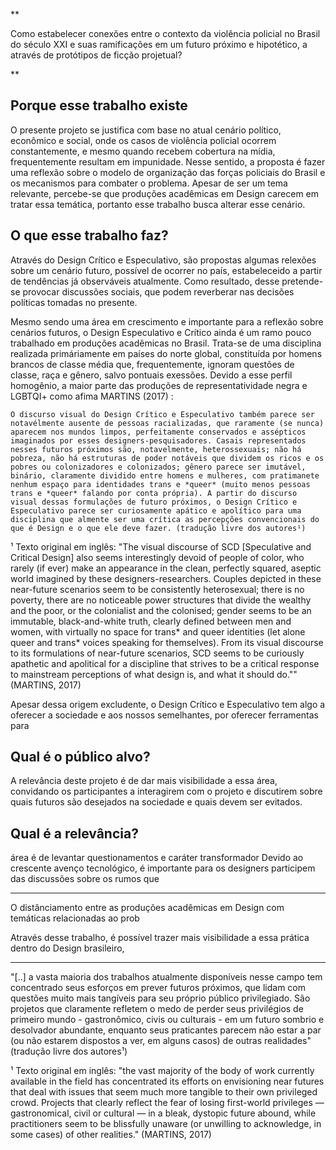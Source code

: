 **

Como estabelecer conexões entre o contexto da violência policial no Brasil do século XXI e suas ramificações em um futuro próximo e hipotético, a através de protótipos de ficção projetual?

**


## Porque esse trabalho existe
O presente projeto se justifica com base no atual cenário político, econômico e social, onde os casos de violência policial ocorrem constantemente, e mesmo quando recebem cobertura na mídia, frequentemente resultam em impunidade. Nesse sentido, a proposta é fazer uma reflexão sobre o modelo de organização das forças policiais do Brasil e os mecanismos para combater o problema. Apesar de ser um tema relevante, percebe-se que produções acadêmicas em Design carecem em tratar essa temática, portanto esse trabalho busca alterar esse cenário.

## O que esse trabalho faz?
Através do Design Crítico e Especulativo, são propostas algumas relexões sobre um cenário futuro, possível de ocorrer no país, estabeleceido a partir de tendências já observáveis atualmente. Como resultado, desse pretende-se provocar discussões sociais, que podem reverberar nas decisões políticas tomadas no presente.

Mesmo sendo uma área em crescimento e importante para a reflexão sobre cenários futuros, o Design Especulativo e Crítico ainda é um ramo pouco trabalhado em produções acadêmicas no Brasil. Trata-se de uma disciplina realizada primáriamente em países do norte global, constituída por homens brancos de classe média que, frequentemente, ignoram questões de classe, raça e gênero, salvo pontuais exessões. Devido a esse perfil homogênio, a maior parte das produções de representatividade negra e LGBTQI+ como afima MARTINS (2017) :

	O discurso visual do Design Crítico e Especulativo também parece ser notavélmente ausente de pessoas racializadas, que raramente (se nunca) aparecem nos mundos limpos, perfeitamente conservados e assépticos imaginados por esses designers-pesquisadores. Casais representados nesses futuros próximos são, notavelmente, heterossexuais; não há pobreza, não há estruturas de poder notáveis que dividem os ricos e os pobres ou colonizadores e colonizados; gênero parece ser imutável, binário, claramente dividido entre homens e mulheres, com pratimanete nenhum espaço para identidades trans e *queer* (muito menos pessoas trans e *queer* falando por conta própria). A partir do discurso visual dessas formulações de futuro próximos, o Design Crítico e Especulativo parece ser curiosamente apático e apolítico para uma disciplina que almente ser uma crítica as percepções convencionais do que é Design e o que ele deve fazer. (tradução livre dos autores¹)


¹ Texto original em inglês: "The visual discourse of SCD [Speculative and Critical Design] also seems interestingly devoid of people of color, who rarely (if ever) make an appearance in the clean, perfectly squared, aseptic world imagined by these designers-researchers. Couples depicted in these near-future scenarios seem to be consistently heterosexual; there is no poverty, there are no noticeable power structures that divide the wealthy and the poor, or the colonialist and the colonised; gender seems to be an immutable, black-and-white truth, clearly defined between men and women, with virtually no space for trans* and queer identities (let alone queer and trans* voices speaking for themselves). From its visual discourse to its formulations of near-future scenarios, SCD seems to be curiously apathetic and apolitical for a discipline that strives to be a critical response to mainstream perceptions of what design is, and what it should do."" (MARTINS, 2017)

Apesar dessa origem excludente, o Design Crítico e Especulativo tem algo a oferecer a sociedade e aos nossos semelhantes, por oferecer ferramentas para 


## Qual é o público alvo?

A relevância deste projeto é de dar mais visibilidade a essa área, convidando os participantes a interagirem com o projeto e discutirem sobre quais futuros são desejados na sociedade e quais devem ser evitados.


## Qual é a relevância?

área é de levantar questionamentos e caráter transformador
Devido ao crescente avenço tecnológico, é importante para os designers participem das discussões sobre os rumos que 

----


O distânciamento entre as produções acadêmicas em Design com temáticas relacionadas ao prob




Através desse trabalho,  é possível trazer mais visibilidade a essa prática dentro do Design brasileiro, 


-----

"[..] a vasta maioria dos trabalhos atualmente disponíveis nesse campo tem concentrado seus esforços em prever futuros próximos, que lidam com questões muito mais tangíveis para seu próprio público privilegiado. São projetos que claramente refletem o medo de perder seus privilégios de primeiro mundo - gastronômico, civis ou culturais - em um futuro sombrio e desolvador abundante, enquanto seus praticantes parecem não estar a par  (ou não estarem dispostos a ver, em alguns casos) de outras realidades" (tradução livre dos autores¹)

¹ Texto original em inglês: "the vast majority of the body of work currently available in the field has concentrated its efforts on envisioning near futures that deal with issues that seem much more tangible to their own privileged crowd. Projects that clearly reflect the fear of losing first-world privileges — gastronomical, civil or cultural — in a bleak, dystopic future abound, while practitioners seem to be blissfully unaware (or unwilling to acknowledge, in some cases) of other realities." (MARTINS, 2017)
